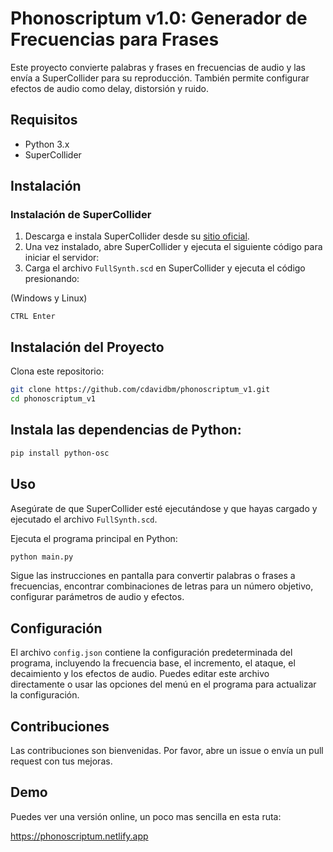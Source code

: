 # Phonoscriptum v1.0: Generador de Frecuencias para Frases

Este proyecto convierte palabras y frases en frecuencias de audio y las envía a SuperCollider para su reproducción. También permite configurar efectos de audio como delay, distorsión y ruido.

## Requisitos

- Python 3.x
- SuperCollider

## Instalación

### Instalación de SuperCollider

1. Descarga e instala SuperCollider desde su [sitio oficial](https://supercollider.github.io/downloads).
2. Una vez instalado, abre SuperCollider y ejecuta el siguiente código para iniciar el servidor:
3. Carga el archivo `FullSynth.scd` en SuperCollider y ejecuta el código presionando:

(Windows y Linux)
```
CTRL Enter
```

## Instalación del Proyecto

Clona este repositorio:
```bash
git clone https://github.com/cdavidbm/phonoscriptum_v1.git
cd phonoscriptum_v1
```

## Instala las dependencias de Python:
```bash
pip install python-osc
```

## Uso

Asegúrate de que SuperCollider esté ejecutándose y que hayas cargado y ejecutado el archivo `FullSynth.scd`.

Ejecuta el programa principal en Python:
```bash
python main.py
```

Sigue las instrucciones en pantalla para convertir palabras o frases a frecuencias, encontrar combinaciones de letras para un número objetivo, configurar parámetros de audio y efectos.

## Configuración

El archivo `config.json` contiene la configuración predeterminada del programa, incluyendo la frecuencia base, el incremento, el ataque, el decaimiento y los efectos de audio. Puedes editar este archivo directamente o usar las opciones del menú en el programa para actualizar la configuración.

## Contribuciones

Las contribuciones son bienvenidas. Por favor, abre un issue o envía un pull request con tus mejoras.

## Demo

Puedes ver una versión online, un poco mas sencilla en esta ruta:

https://phonoscriptum.netlify.app
